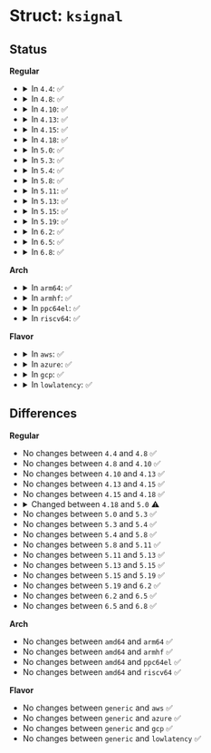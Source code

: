 # Struct: <code>ksignal</code>

## Status
<b>Regular</b>
<ul>
<li>
<details>
<summary>In <code>4.4</code>: ✅</summary>

```c
struct ksignal {
    struct k_sigaction ka;
    siginfo_t info;
    int sig;
};
```
</details>
</li>
<li>
<details>
<summary>In <code>4.8</code>: ✅</summary>

```c
struct ksignal {
    struct k_sigaction ka;
    siginfo_t info;
    int sig;
};
```
</details>
</li>
<li>
<details>
<summary>In <code>4.10</code>: ✅</summary>

```c
struct ksignal {
    struct k_sigaction ka;
    siginfo_t info;
    int sig;
};
```
</details>
</li>
<li>
<details>
<summary>In <code>4.13</code>: ✅</summary>

```c
struct ksignal {
    struct k_sigaction ka;
    siginfo_t info;
    int sig;
};
```
</details>
</li>
<li>
<details>
<summary>In <code>4.15</code>: ✅</summary>

```c
struct ksignal {
    struct k_sigaction ka;
    siginfo_t info;
    int sig;
};
```
</details>
</li>
<li>
<details>
<summary>In <code>4.18</code>: ✅</summary>

```c
struct ksignal {
    struct k_sigaction ka;
    siginfo_t info;
    int sig;
};
```
</details>
</li>
<li>
<details>
<summary>In <code>5.0</code>: ✅</summary>

```c
struct ksignal {
    struct k_sigaction ka;
    kernel_siginfo_t info;
    int sig;
};
```
</details>
</li>
<li>
<details>
<summary>In <code>5.3</code>: ✅</summary>

```c
struct ksignal {
    struct k_sigaction ka;
    kernel_siginfo_t info;
    int sig;
};
```
</details>
</li>
<li>
<details>
<summary>In <code>5.4</code>: ✅</summary>

```c
struct ksignal {
    struct k_sigaction ka;
    kernel_siginfo_t info;
    int sig;
};
```
</details>
</li>
<li>
<details>
<summary>In <code>5.8</code>: ✅</summary>

```c
struct ksignal {
    struct k_sigaction ka;
    kernel_siginfo_t info;
    int sig;
};
```
</details>
</li>
<li>
<details>
<summary>In <code>5.11</code>: ✅</summary>

```c
struct ksignal {
    struct k_sigaction ka;
    kernel_siginfo_t info;
    int sig;
};
```
</details>
</li>
<li>
<details>
<summary>In <code>5.13</code>: ✅</summary>

```c
struct ksignal {
    struct k_sigaction ka;
    kernel_siginfo_t info;
    int sig;
};
```
</details>
</li>
<li>
<details>
<summary>In <code>5.15</code>: ✅</summary>

```c
struct ksignal {
    struct k_sigaction ka;
    kernel_siginfo_t info;
    int sig;
};
```
</details>
</li>
<li>
<details>
<summary>In <code>5.19</code>: ✅</summary>

```c
struct ksignal {
    struct k_sigaction ka;
    kernel_siginfo_t info;
    int sig;
};
```
</details>
</li>
<li>
<details>
<summary>In <code>6.2</code>: ✅</summary>

```c
struct ksignal {
    struct k_sigaction ka;
    kernel_siginfo_t info;
    int sig;
};
```
</details>
</li>
<li>
<details>
<summary>In <code>6.5</code>: ✅</summary>

```c
struct ksignal {
    struct k_sigaction ka;
    kernel_siginfo_t info;
    int sig;
};
```
</details>
</li>
<li>
<details>
<summary>In <code>6.8</code>: ✅</summary>

```c
struct ksignal {
    struct k_sigaction ka;
    kernel_siginfo_t info;
    int sig;
};
```
</details>
</li>
</ul>
<b>Arch</b>
<ul>
<li>
<details>
<summary>In <code>arm64</code>: ✅</summary>

```c
struct ksignal {
    struct k_sigaction ka;
    kernel_siginfo_t info;
    int sig;
};
```
</details>
</li>
<li>
<details>
<summary>In <code>armhf</code>: ✅</summary>

```c
struct ksignal {
    struct k_sigaction ka;
    kernel_siginfo_t info;
    int sig;
};
```
</details>
</li>
<li>
<details>
<summary>In <code>ppc64el</code>: ✅</summary>

```c
struct ksignal {
    struct k_sigaction ka;
    kernel_siginfo_t info;
    int sig;
};
```
</details>
</li>
<li>
<details>
<summary>In <code>riscv64</code>: ✅</summary>

```c
struct ksignal {
    struct k_sigaction ka;
    kernel_siginfo_t info;
    int sig;
};
```
</details>
</li>
</ul>
<b>Flavor</b>
<ul>
<li>
<details>
<summary>In <code>aws</code>: ✅</summary>

```c
struct ksignal {
    struct k_sigaction ka;
    kernel_siginfo_t info;
    int sig;
};
```
</details>
</li>
<li>
<details>
<summary>In <code>azure</code>: ✅</summary>

```c
struct ksignal {
    struct k_sigaction ka;
    kernel_siginfo_t info;
    int sig;
};
```
</details>
</li>
<li>
<details>
<summary>In <code>gcp</code>: ✅</summary>

```c
struct ksignal {
    struct k_sigaction ka;
    kernel_siginfo_t info;
    int sig;
};
```
</details>
</li>
<li>
<details>
<summary>In <code>lowlatency</code>: ✅</summary>

```c
struct ksignal {
    struct k_sigaction ka;
    kernel_siginfo_t info;
    int sig;
};
```
</details>
</li>
</ul>

## Differences
<b>Regular</b>
<ul>
<li>
No changes between <code>4.4</code> and <code>4.8</code> ✅
</li>
<li>
No changes between <code>4.8</code> and <code>4.10</code> ✅
</li>
<li>
No changes between <code>4.10</code> and <code>4.13</code> ✅
</li>
<li>
No changes between <code>4.13</code> and <code>4.15</code> ✅
</li>
<li>
No changes between <code>4.15</code> and <code>4.18</code> ✅
</li>
<li>
<details>
<summary>Changed between <code>4.18</code> and <code>5.0</code> ⚠️</summary>
<ul>
<li>
<b>Field type changed. </b>
<code>siginfo_t info</code> ➡️ <code>kernel_siginfo_t info</code>
</li>
</ul>
</details>
</li>
<li>
No changes between <code>5.0</code> and <code>5.3</code> ✅
</li>
<li>
No changes between <code>5.3</code> and <code>5.4</code> ✅
</li>
<li>
No changes between <code>5.4</code> and <code>5.8</code> ✅
</li>
<li>
No changes between <code>5.8</code> and <code>5.11</code> ✅
</li>
<li>
No changes between <code>5.11</code> and <code>5.13</code> ✅
</li>
<li>
No changes between <code>5.13</code> and <code>5.15</code> ✅
</li>
<li>
No changes between <code>5.15</code> and <code>5.19</code> ✅
</li>
<li>
No changes between <code>5.19</code> and <code>6.2</code> ✅
</li>
<li>
No changes between <code>6.2</code> and <code>6.5</code> ✅
</li>
<li>
No changes between <code>6.5</code> and <code>6.8</code> ✅
</li>
</ul>
<b>Arch</b>
<ul>
<li>
No changes between <code>amd64</code> and <code>arm64</code> ✅
</li>
<li>
No changes between <code>amd64</code> and <code>armhf</code> ✅
</li>
<li>
No changes between <code>amd64</code> and <code>ppc64el</code> ✅
</li>
<li>
No changes between <code>amd64</code> and <code>riscv64</code> ✅
</li>
</ul>
<b>Flavor</b>
<ul>
<li>
No changes between <code>generic</code> and <code>aws</code> ✅
</li>
<li>
No changes between <code>generic</code> and <code>azure</code> ✅
</li>
<li>
No changes between <code>generic</code> and <code>gcp</code> ✅
</li>
<li>
No changes between <code>generic</code> and <code>lowlatency</code> ✅
</li>
</ul>
